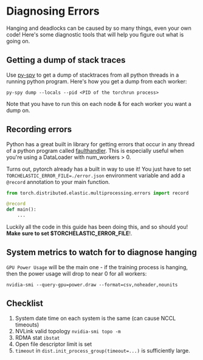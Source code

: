 # Diagnosing Errors

Hanging and deadlocks can be caused by so many things, even your own code! Here's some diagnostic tools that will help you figure out what is going on.

## Getting a dump of stack traces

Use [py-spy](https://github.com/benfred/py-spy) to get a dump of stacktraces from all python threads in a running python program. Here's how you get a dump from each worker:

```
py-spy dump --locals --pid <PID of the torchrun process>
```

Note that you have to run this on each node & for each worker you want a dump on.

## Recording errors

Python has a great built in library for getting errors that occur in any thread of a python program called [faulthandler](https://docs.python.org/3/library/faulthandler.html). This is especially useful when you're using a DataLoader with num_workers > 0.

Turns out, pytorch already has a built in way to use it! You just have to set `TORCHELASTIC_ERROR_FILE=./error.json` environment variable and add a `@record` annotation to your main function. 

```python
from torch.distributed.elastic.multiprocessing.errors import record

@record
def main():
    ...
```

Luckily all the code in this guide has been doing this, and so should you! **Make sure to set $TORCHELASTIC_ERROR_FILE**!.

## System metrics to watch for to diagnose hanging

`GPU Power Usage` will be the main one - if the training process is hanging, then the power usage will drop to near 0 for all workers:

```
nvidia-smi --query-gpu=power.draw --format=csv,noheader,nounits
```

## Checklist

1. System date time on each system is the same (can cause NCCL timeouts)
2. NVLink valid topology `nvidia-smi topo -m`
3. RDMA stat `ibstat`
4. Open file descriptor limit is set
5. `timeout` in `dist.init_process_group(timeout=...)` is sufficiently large.
